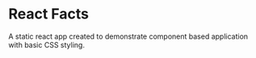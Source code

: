 # React Facts

A static react app created to demonstrate component based application with basic CSS styling.
